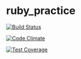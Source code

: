 # ruby_practice 

[![Build Status](https://travis-ci.org/timfanda35/ruby_practice.svg?branch=master)](https://travis-ci.org/timfanda35/ruby_practice)

[![Code Climate](https://codeclimate.com/github/timfanda35/ruby_practice/badges/gpa.svg)](https://codeclimate.com/github/timfanda35/ruby_practice)

[![Test Coverage](https://codeclimate.com/github/timfanda35/ruby_practice/badges/coverage.svg)](https://codeclimate.com/github/timfanda35/ruby_practice/coverage)
